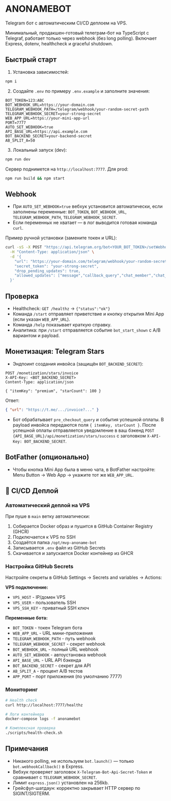 # ANONAMEBOT

Telegram бот с автоматическим CI/CD деплоем на VPS.

Минимальный, продакшен-готовый телеграм-бот на TypeScript с Telegraf, работает только через webhook (без long polling). Включает Express, dotenv, healthcheck и graceful shutdown.

## Быстрый старт

1. Установка зависимостей:

```bash
npm i
```

2. Создайте `.env` по примеру `.env.example` и заполните значения:

```env
BOT_TOKEN=123:ABC
BOT_WEBHOOK_URL=https://your-domain.com
TELEGRAM_WEBHOOK_PATH=/telegram/webhook/your-random-secret-path
TELEGRAM_WEBHOOK_SECRET=your-strong-secret
WEB_APP_URL=https://your-mini-app-url
PORT=7777
AUTO_SET_WEBHOOK=true
API_BASE_URL=https://api.example.com
BOT_BACKEND_SECRET=your-backend-secret
AB_SPLIT_A=50
```

3. Локальный запуск (dev):

```bash
npm run dev
```

Сервер поднимется на `http://localhost:7777`. Для prod:

```bash
npm run build && npm start
```

## Webhook

- При `AUTO_SET_WEBHOOK=true` вебхук установится автоматически, если заполнены переменные: `BOT_TOKEN`, `BOT_WEBHOOK_URL`, `TELEGRAM_WEBHOOK_PATH`, `TELEGRAM_WEBHOOK_SECRET`.
- Если переменных не хватает — в лог выводится готовая команда `curl`.

Пример ручной установки (замените токен и URL):

```bash
curl -sS -X POST "https://api.telegram.org/bot<YOUR_BOT_TOKEN>/setWebhook" \
  -H "Content-Type: application/json" \
  -d '{
    "url": "https://your-domain.com/telegram/webhook/your-random-secret-path",
    "secret_token": "your-strong-secret",
    "drop_pending_updates": true,
    "allowed_updates": ["message","callback_query","chat_member","chat_join_request"]
  }'
```

## Проверка

- Healthcheck: `GET /healthz` → `{"status":"ok"}`
- Команда `/start` отправляет приветствие и кнопку открытия Mini App (если указан `WEB_APP_URL`).
- Команда `/help` показывает краткую справку.
- Аналитика: при `/start` отправляется событие `bot_start_shown` с A/B вариантом и payload.

## Монетизация: Telegram Stars

- Эндпоинт создания инвойса (защищён `BOT_BACKEND_SECRET`):

```http
POST /monetization/stars/invoice
X-API-Key: <BOT_BACKEND_SECRET>
Content-Type: application/json

{ "itemKey": "premium", "starCount": 100 }
```

Ответ:

```json
{ "url": "https://t.me/.../invoice?..." }
```

- Бот обрабатывает `pre_checkout_query` и события успешной оплаты. В payload инвойса передаются поля `{ itemKey, starCount }`. После успешной оплаты отправляется уведомление в ваш бэкенд `POST {API_BASE_URL}/api/monetization/stars/success` с заголовком `X-API-Key: BOT_BACKEND_SECRET`.

## BotFather (опционально)

- Чтобы кнопка Mini App была в меню чата, в BotFather настройте: Menu Button → Web App → укажите тот же `WEB_APP_URL`.

## 🚀 CI/CD Деплой

### Автоматический деплой на VPS

При пуше в `main` ветку автоматически:
1. Собирается Docker образ и пушится в GitHub Container Registry (GHCR)
2. Подключается к VPS по SSH
3. Создаётся папка `/opt/mvp-anoname-bot`
4. Записывается `.env` файл из GitHub Secrets
5. Скачивается и запускается Docker контейнер из GHCR

### Настройка GitHub Secrets

Настройте секреты в GitHub Settings → Secrets and variables → Actions:

**VPS подключение:**
- `VPS_HOST` - IP/домен VPS
- `VPS_USER` - пользователь SSH  
- `VPS_SSH_KEY` - приватный SSH ключ

**Переменные бота:**
- `BOT_TOKEN` - токен Telegram бота
- `WEB_APP_URL` - URL мини-приложения
- `TELEGRAM_WEBHOOK_PATH` - путь webhook
- `TELEGRAM_WEBHOOK_SECRET` - секрет webhook
- `BOT_WEBHOOK_URL` - полный URL webhook
- `AUTO_SET_WEBHOOK` - автоустановка webhook
- `API_BASE_URL` - URL API бэкенда
- `BOT_BACKEND_SECRET` - секрет для API
- `AB_SPLIT_A` - процент A/B тестов
- `APP_PORT` - порт приложения (по умолчанию 7777)

### Мониторинг

```bash
# Health check
curl http://localhost:7777/healthz

# Логи контейнера
docker-compose logs -f anonamebot

# Комплексная проверка
./scripts/health-check.sh
```

## Примечания

- Никакого polling, не используем `bot.launch()` — только `bot.webhookCallback()` в Express.
- Вебхук проверяет заголовок `X-Telegram-Bot-Api-Secret-Token` и сравнивает с `TELEGRAM_WEBHOOK_SECRET`.
- Лимит `express.json()` установлен на 256kb.
- Грейсфул-шатдаун: корректно закрывает HTTP сервер по SIGINT/SIGTERM.


